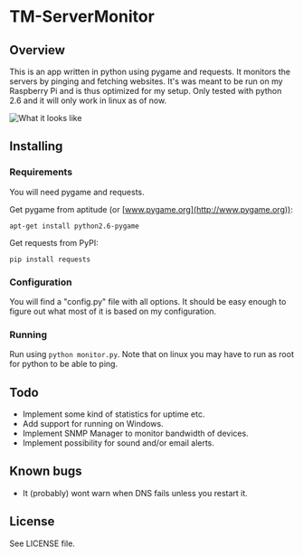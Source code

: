 # TM-ServerMonitor

## Overview

This is an app written in python using pygame and requests. It monitors the servers by pinging and fetching websites. It's was meant to be run on my Raspberry Pi and is thus optimized for my setup. Only tested with python 2.6 and it will only work in linux as of now.

![What it looks like](./TM-ServerMonitor/monitor.png "Screenshot of monitor.py")

## Installing

### Requirements

You will need pygame and requests.

Get pygame from aptitude (or [www.pygame.org](http://www.pygame.org)):

	apt-get install python2.6-pygame
	
Get requests from PyPI:

	pip install requests

### Configuration

You will find a "config.py" file with all options. It should be easy enough to figure out what most of it is based on my configuration.

### Running

Run using `python monitor.py`.
Note that on linux you may have to run as root for python to be able to ping.

## Todo

* Implement some kind of statistics for uptime etc.
* Add support for running on Windows.
* Implement SNMP Manager to monitor bandwidth of devices.
* Implement possibility for sound and/or email alerts.

## Known bugs

* It (probably) wont warn when DNS fails unless you restart it.

## License

See LICENSE file.